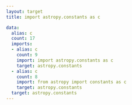 ```yaml
---
layout: target
title: import astropy.constants as c

data:
  alias: c
  count: 17
  imports:
  - alias: c
    count: 9
    import: import astropy.constants as c
    target: astropy.constants
  - alias: c
    count: 8
    import: from astropy import constants as c
    target: astropy.constants
  target: astropy.constants
---
```

